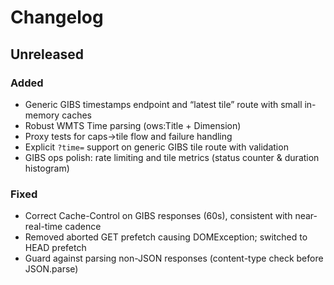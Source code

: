 # Changelog

## Unreleased

### Added

* Generic GIBS timestamps endpoint and “latest tile” route with small in-memory caches
* Robust WMTS Time parsing (ows:Title + Dimension)
* Proxy tests for caps→tile flow and failure handling
* Explicit `?time=` support on generic GIBS tile route with validation
* GIBS ops polish: rate limiting and tile metrics (status counter & duration histogram)

### Fixed

* Correct Cache-Control on GIBS responses (60s), consistent with near-real-time cadence
* Removed aborted GET prefetch causing DOMException; switched to HEAD prefetch
* Guard against parsing non-JSON responses (content-type check before JSON.parse)
